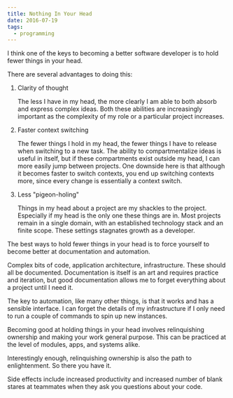 ```yaml
---
title: Nothing In Your Head
date: 2016-07-19
tags:
  - programming
---
```


I think one of the keys to becoming a better software developer
is to hold fewer things in your head.

There are several advantages to doing this:

1. Clarity of thought

   The less I have in my head, the more clearly I am able to
   both absorb and express complex ideas. Both these abilities
   are increasingly important as the complexity of my role or a
   particular project increases.

1. Faster context switching

   The fewer things I hold in my head, the fewer things I have to
   release when switching to a new task.
   The ability to compartmentalize ideas is useful in itself, but if these
   compartments exist outside my head, I can more easily jump between
   projects. One downside here is that although it becomes faster to
   switch contexts, you end up switching contexts more, since every
   change is essentially a context switch.

1. Less "pigeon-holing"

   Things in my head about a project are my shackles to the project.
   Especially if my head is the only one these things are in.
   Most projects remain in a single domain, with an established technology
   stack and an finite scope. These settings stagnates growth as a developer.

The best ways to hold fewer things in your head is to force yourself
to become better at documentation and automation.

Complex bits of code, application architecture, infrastructure. These should
all be documented. Documentation is itself is an art and requires
practice and iteration, but good documentation allows me to forget everything
about a project until I need it.

The key to automation, like many other things, is that it works and has a
sensible interface. I can forget the details of my infrastructure if I only need
to run a couple of commands to spin up new instances.

Becoming good at holding things in your head involves relinquishing
ownership and making your work general purpose. This can be practiced
at the level of modules, apps, and systems alike.

Interestingly enough, relinquishing ownership is also the path to enlightenment.
So there you have it.

Side effects include increased productivity and increased number of blank stares
at teammates when they ask you questions about your code.
